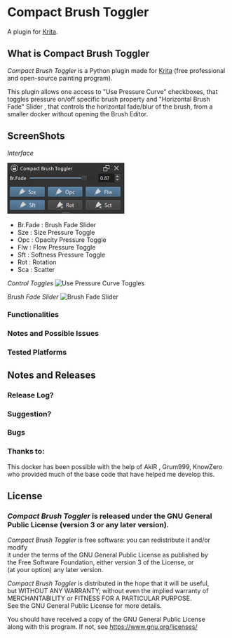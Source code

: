 # Compact Brush Toggler

A plugin for [Krita](https://krita.org).


## What is Compact Brush Toggler 

*Compact Brush Toggler* is a Python plugin made for [Krita](https://krita.org) (free professional and open-source painting program). 

This plugin allows one access to "Use Pressure Curve" checkboxes, that toggles pressure on/off specific brush property and "Horizontal Brush Fade" Slider , that controls the horizontal fade/blur of the brush, from a smaller docker without opening the Brush Editor. 

## ScreenShots 

*Interface*

![Interface](./screenshots/ui.jpeg)
 
- Br.Fade   : Brush Fade Slider
- Sze       : Size Pressure Toggle
- Opc       : Opacity Pressure Toggle
- Flw       : Flow Pressure Toggle
- Sft       : Softness Pressure Toggle
- Rot       : Rotation
- Sca       : Scatter

*Control Toggles*
![Use Pressure Curve Toggles](./screenshots/ui.brushtoggler.jpeg)


*Brush Fade Slider*
![Brush Fade Slider](./screenshots/ui.brushtoggler.jpeg)


### Functionalities


### Notes and Possible Issues


### Tested Platforms


## Notes and Releases

### Release Log?

### Suggestion?

### Bugs

### Thanks to:
This docker has been possible with the help of AkiR , Grum999, KnowZero 
who provided much of the base code that have helped me develop this.               

## License

### *Compact Brush Toggler* is released under the GNU General Public License (version 3 or any later version).

*Compact Brush Toggler* is free software: you can redistribute it and/or modify        
it under the terms of the GNU General Public License as published by        
the Free Software Foundation, either version 3 of the License, or           
(at your option) any later version.                                         
    
*Compact Brush Toggler* is distributed in the hope that it will be useful,             
but WITHOUT ANY WARRANTY; without even the implied warranty of              
MERCHANTABILITY or FITNESS FOR A PARTICULAR PURPOSE.                         
See the GNU General Public License for more details.                        

You should have received a copy of the GNU General Public License           
along with this program. If not, see https://www.gnu.org/licenses/                                   



                            
 